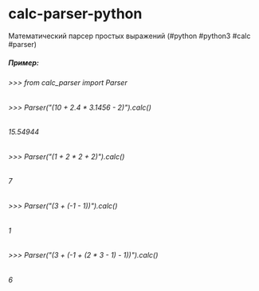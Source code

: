# calc-parser-python
Математический парсер простых выражений (#python #python3 #calc #parser)

##### Пример:
###### >>> from calc_parser import Parser
###### >>> Parser("(10 + 2.4 * 3.1456 - 2)").calc()
###### 15.54944
###### >>> Parser("(1 + 2 * 2 + 2)").calc()
###### 7
###### >>> Parser("(3 + (-1 - 1))").calc()
###### 1
###### >>> Parser("(3 + (-1 + (2 * 3 - 1) - 1))").calc()
###### 6